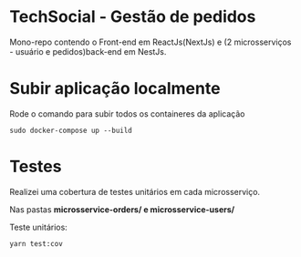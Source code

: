 # TechSocial - Gestão de pedidos
Mono-repo contendo o Front-end em ReactJs(NextJs) e (2 microsserviços - usuário e pedidos)back-end em NestJs.

# Subir aplicação localmente
Rode o comando para subir todos os containeres da aplicação

```
sudo docker-compose up --build
```

# Testes
Realizei uma cobertura de testes unitários em cada microsserviço.

Nas pastas **microsservice-orders/ e microsservice-users/**

Teste unitários:
```
yarn test:cov
```
